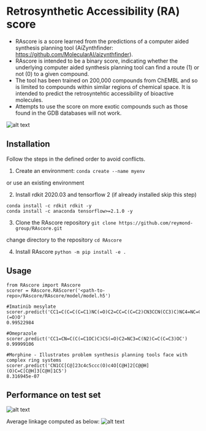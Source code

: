 # Retrosynthetic Accessibility (RA) score
 * RAscore is a score learned from the predictions of a computer aided synthesis planning tool (AiZynthfinder: https://github.com/MolecularAI/aizynthfinder). 
 * RAscore is intended to be a binary score, indicating whether the underlying computer aided synthesis planning tool can find a route (1) or not (0) to a given compound. 
 * The tool has been trained on 200,000 compounds from ChEMBL and so is limited to compounds within similar regions of chemical space. It is intended to predict the retrosyntehtic accessibility of bioactive molecules.
 * Attempts to use the score on more exotic compounds such as those found in the GDB databases will not work.

![alt text](https://github.com/reymond-group/RAscore/tree/master/RAscore/images/TOC.tif?raw=true)

## Installation 

Follow the steps in the defined order to avoid conflicts.

1. Create an environment:
`conda create --name myenv`

or use an existing environment 

2. Install rdkit 2020.03 and tensorflow 2 (if already installed skip this step)
```
conda install -c rdkit rdkit -y
conda install -c anaconda tensorflow>=2.1.0 -y
```

3. Clone the RAscore repository 
`git clone https://github.com/reymond-group/RAscore.git`

change directory to the repository
`cd RAscore`

4. Install RAscore
`python -m pip install -e .`

## Usage
```
from RAscore import RAscore
scorer = RAscore.RAScorer('<path-to-repo>/RAscore/RAscore/model/model.h5')

#Imatinib mesylate
scorer.predict('CC1=C(C=C(C=C1)NC(=O)C2=CC=C(C=C2)CN3CCN(CC3)C)NC4=NC=CC(=N4)C5=CN=CC=C5.CS(=O)(=O)O')
0.99522984

#Omeprazole
scorer.predict('CC1=CN=C(C(=C1OC)C)CS(=O)C2=NC3=C(N2)C=C(C=C3)OC')
0.99999106

#Morphine - Illustrates problem synthesis planning tools face with complex ring systems
scorer.predict('CN1CC[C@]23c4c5ccc(O)c4O[C@H]2[C@@H](O)C=C[C@H]3[C@H]1C5')
8.316945e-07
```
## Performance on test set

![alt text](https://github.com/reymond-group/RAscore/tree/master/RAscore/images/RA_Score_average_linkage_roc.tif?raw=true)

Average linkage computed as below:
![alt text](https://github.com/reymond-group/RAscore/tree/master/RAscore/images/average_linkage.png)